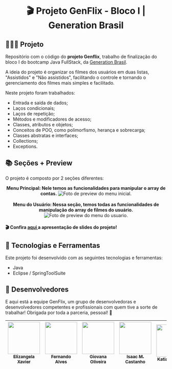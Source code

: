 <h1 align="center">
🎬 Projeto GenFlix - Bloco I | Generation Brasil
</h1>

## 👩🏻‍💻 Projeto

Repositório com o código do <strong>projeto Genflix</strong>, trabalho de finalização do bloco I do bootcamp Java FullStack, da <a href="https://www.linkedin.com/school/generationbrasil">Generation Brasil</a>. <p>A ideia do projeto é organizar os filmes dos usuários em duas listas, "Assistidos" e "Não assistidos", facilitando o controle e tornando o gerenciamento dos filmes mais simples e facilitado.</p> Neste projeto foram trabalhados:

- Entrada e saída de dados;
- Laços condicionais;
- Laços de repetição;
- Métodos e modificadores de acesso;
- Classes, atributos e objetos;
- Conceitos de POO, como polimorfismo, herança e sobrecarga;
- Classes abstratas e interfaces;
- Collections;
- Exceptions.

## 📚 Seções + Preview
O projeto é composto por 2 seções diferentes:

<div align="center">
<strong>Menu Principal: Nele temos as funcionalidades para manipular o array de contas.</strong>
<img src="./assets/preview-menuPrincipal.png" alt="Foto de preview do menu inicial."/>
</div>
<div align="center">
<br>
<strong>Menu do Usuário: Nessa seção, temos todas as funcionalidades de manipulação do array de filmes do usuário.</strong>
<img src="./assets/preview-menuUsuario.png" alt="Foto de preview do menu do usuario."/>
</div>

#### 🎬 Confira <a href="https://www.canva.com/design/DAFbDX4tYWA/1WVLXPTtizdF3fxnMp257w/view#1" target="_blank"> aqui </a>a apresentação de slides do projeto!
  
## 💫 Tecnologias e Ferramentas

Este projeto foi desenvolvido com as seguintes tecnologias e ferramentas:

- Java
- Eclipse / SpringToolSuite

## 🤝 Desenvolvedores

E aqui está a equipe GenFlix, um grupo de desenvolvedoras e desenvolvedores competentes e profissionais com quem tive a sorte de trabalhar! Obrigada por toda a parceria, pessoal! 💜

[<img src="https://avatars.githubusercontent.com/u/109443950?v=4" width=100 > <br> <sub> Elizangela Xavier </sub>](https://github.com/ElizangelaXavierS) | [<img src="https://avatars.githubusercontent.com/u/110425294?v=4" width=100 > <br> <sub> Fernando Alves </sub>](https://github.com/fewatts) | [<img  src="./assets/Giovana.jpg" width=100 height=100> <br> <sub> Giovana Oliveira </sub>](https://github.com/macgii) | [<img src="https://avatars.githubusercontent.com/u/88750575?v=4" width=100 > <br> <sub> Isaac M. Castanho </sub>](https://github.com/Isaac-MCastanho) | [<img src="https://avatars.githubusercontent.com/u/111511975?v=4" width=100 > <br> <sub> Katiana Xavier </sub>](https://github.com/KatianaXavier) | [<img src="https://avatars.githubusercontent.com/u/108881522?v=4" width=100 > <br> <sub> Luan Silva </sub>](https://github.com/LuanSilva94)
| :---: | :---: | :---: | :---: | :---: | :---: |
